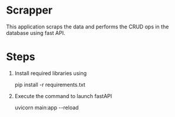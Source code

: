 # Scrapper

This application scraps the data and performs the CRUD ops in the database using fast API. 

# Steps

1. Install required libraries using

   pip install -r requirements.txt

2. Execute the command to launch fastAPI
   
   uvicorn main:app --reload 
